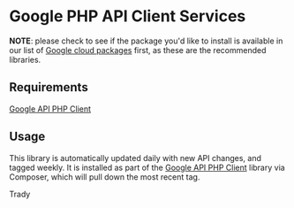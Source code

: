 Google PHP API Client Services
==============================

**NOTE**: please check to see if the package you'd like to install is available in our
list of [Google cloud packages](https://cloud.google.com/php/docs/reference) first, as
these are the recommended libraries.

## Requirements

[Google API PHP Client](https://github.com/googleapis/google-api-php-client/releases)

## Usage

This library is automatically updated daily with new API changes, and tagged weekly.
It is installed as part of the 
[Google API PHP Client](https://github.com/googleapis/google-api-php-client/releases)
library via Composer, which will pull down the most recent tag.


Trady